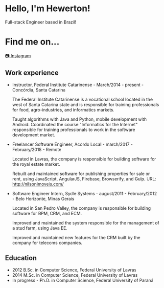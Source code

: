 # Hello, I'm Hewerton!
Full-stack Engineer based in Brazil!

# Find me on...
[:camera: Instagram](https://www.instagram.com/hewerton.dev/)


## Work experience

- Instructor, Federal Institute Catarinense  - March/2014  - present - Concórdia, Santa Catarina
 
    The Federal Institute Catarinense is a vocational school located in the west of Santa Catarina state and is responsible for training professionals for food, agro-industries, and informatics markets.

    Taught algorithms with Java and Python, mobile development with Android.
Coordinated the course "Informatics for the Internet" responsible for training professionals to work in the software development market.

- Freelancer Software Engineer, Acordo Local - march/2017 - February/2018 - Remote
 
    Located in Lavras, the company is responsible for building software for the royal estate market.

    Rebuilt and maintained software for publishing properties for sale or rent, using JavaScript, AngularJS, Firebase, Browserify, and Gulp. URL: http://nilsonimoveis.com/

- Software Engineer Intern, Sydle Systems - august/2011 - February/2012 - Belo Horizonte, Minas Gerais
  
  Located in San Pedro Valley, the company is responsible for building software for BPM, CRM, and ECM.

    Improved and maintained the system responsible for the management of a stud farm, using Java EE.

    Improved and maintained new features for the CRM built by the company for telecoms companies.

## Education

- 2012 B.Sc. in Computer Science, Federal University of Lavras
- 2014 M.Sc. in Computer Science, Federal University of Lavras
- In progress - Ph.D. in Computer Science, Federal University of Paraná